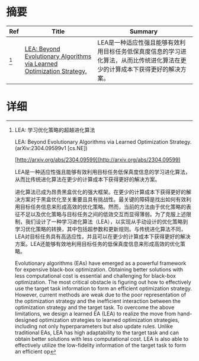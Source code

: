 # 摘要

| Ref | Title | Summary |
| --- | --- | --- |
| [^1] | [LEA: Beyond Evolutionary Algorithms via Learned Optimization Strategy.](http://arxiv.org/abs/2304.09599) | LEA是一种适应性强且能够有效利用目标任务低保真度信息的学习进化算法，从而比传统进化算法在更少的计算成本下获得更好的解决方案。 |

# 详细

[^1]: LEA: 学习优化策略的超越进化算法

    LEA: Beyond Evolutionary Algorithms via Learned Optimization Strategy. (arXiv:2304.09599v1 [cs.NE])

    [http://arxiv.org/abs/2304.09599](http://arxiv.org/abs/2304.09599)

    LEA是一种适应性强且能够有效利用目标任务低保真度信息的学习进化算法，从而比传统进化算法在更少的计算成本下获得更好的解决方案。

    

    进化算法已成为昂贵黑盒优化的强大框架。在更少的计算成本下获得更好的解决方案对于黑盒优化至关重要且具有挑战性。最关键的障碍是找出如何有效利用目标任务信息来形成高效的优化策略。然而，当前的方法由于优化策略的表征不足以及优化策略与目标任务之间的低效交互而显得薄弱。为了克服上述限制，我们设计了一种学习进化算法（LEA），以实现从手动设计的优化策略到学习优化策略的转换，其中包括超参数和更新规则。与传统进化算法不同，LEA对目标任务具有高适应性，并且可以在更少的计算成本下获得更好的解决方案。LEA还能够有效地利用目标任务的低保真度信息来形成高效的优化策略。

    Evolutionary algorithms (EAs) have emerged as a powerful framework for expensive black-box optimization. Obtaining better solutions with less computational cost is essential and challenging for black-box optimization. The most critical obstacle is figuring out how to effectively use the target task information to form an efficient optimization strategy. However, current methods are weak due to the poor representation of the optimization strategy and the inefficient interaction between the optimization strategy and the target task. To overcome the above limitations, we design a learned EA (LEA) to realize the move from hand-designed optimization strategies to learned optimization strategies, including not only hyperparameters but also update rules. Unlike traditional EAs, LEA has high adaptability to the target task and can obtain better solutions with less computational cost. LEA is also able to effectively utilize the low-fidelity information of the target task to form an efficient op
    

